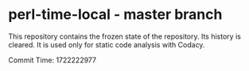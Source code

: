 # perl-time-local - master branch

This repository contains the frozen state of the repository.
Its history is cleared. It is used only for static code
analysis with Codacy.

Commit Time: 1722222977